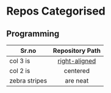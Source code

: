 # Repos Categorised

## Programming

|  Sr.no       |  Repository Path|  
| ------------- |:--------------:| 
| col 3 is      | [right-aligned](nfkjbfkjvf) |  
| col 2 is      | centered      |   
| zebra stripes | are neat      |   
